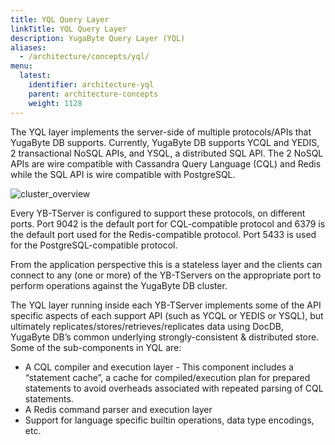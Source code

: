 ```yaml
---
title: YQL Query Layer
linkTitle: YQL Query Layer
description: YugaByte Query Layer (YQL)
aliases:
  - /architecture/concepts/yql/
menu:
  latest:
    identifier: architecture-yql
    parent: architecture-concepts
    weight: 1128
---
```


The YQL layer implements the server-side of multiple protocols/APIs that YugaByte DB supports. Currently, YugaByte DB supports YCQL and YEDIS, 2 transactional NoSQL APIs, and YSQL, a distributed SQL API. The 2 NoSQL APIs are wire compatible with Cassandra Query Language (CQL) and Redis while the SQL API is wire compatible with PostgreSQL.

![cluster_overview](/images/architecture/cluster_overview.png)

Every YB-TServer is configured to support these protocols, on different ports. Port 9042 is the default port for CQL-compatible protocol and 6379 is the default port used for the Redis-compatible protocol. Port 5433 is used for the PostgreSQL-compatible protocol.

From the application perspective this is a stateless layer and the clients can connect to any (one or more) of the YB-TServers on the appropriate port to perform operations against the YugaByte DB cluster.

The YQL layer running inside each YB-TServer implements some of the API specific aspects of each support API (such as YCQL or YEDIS or YSQL), but ultimately replicates/stores/retrieves/replicates data using DocDB, YugaByte DB’s common underlying strongly-consistent & distributed store. Some of the sub-components in YQL are:

- A CQL compiler and execution layer - This component includes a “statement cache”, a cache for compiled/execution plan for prepared statements to avoid overheads associated with repeated parsing of CQL statements.
- A Redis command parser and execution layer
- Support for language specific builtin operations, data type encodings, etc.


